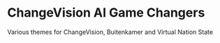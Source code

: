 # ChangeVision AI Game Changers
Various themes for ChangeVision, Buitenkamer and Virtual Nation State
